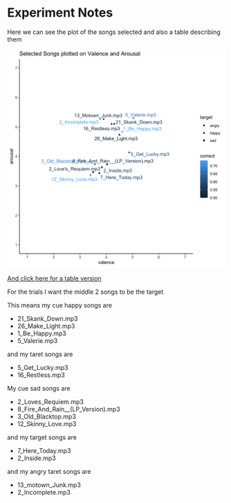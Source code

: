 # Experiment Notes

Here we can see the plot of the songs selected and also a table describing them 


![](selected_songs_plt.png)

[And click here for a table version](selected_songs_tab.html) 

For the trials I want the middle 2 songs to be the target 

This means my cue happy songs are
- 21_Skank_Down.mp3
- 26_Make_Light.mp3
- 1_Be_Happy.mp3
- 5_Valerie.mp3

and my taret songs are 
- 5_Get_Lucky.mp3
- 16_Restless.mp3

My cue sad songs are 
- 2_Loves_Requiem.mp3
- 8_Fire_And_Rain__(LP_Version).mp3	
- 3_Old_Blacktop.mp3	
- 12_Skinny_Love.mp3	

and my target songs are 
- 7_Here_Today.mp3	
- 2_Inside.mp3	

and my angry taret songs are 
- 13_motown_Junk.mp3
- 2_Incomplete.mp3	




